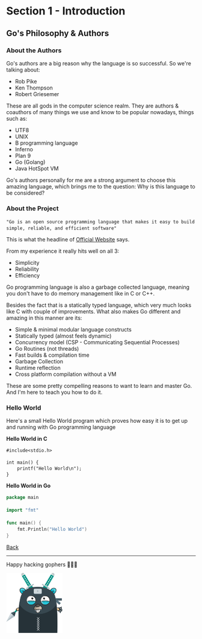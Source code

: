 # Section 1 - Introduction

## Go's Philosophy & Authors

### About the Authors

Go's authors are a big reason why the language is so successful. So we're
talking about:

- Rob Pike
- Ken Thompson
- Robert Griesemer

These are all gods in the computer science realm. They are authors & coauthors
of many things we use and know to be popular nowadays, things such as:

- UTF8
- UNIX
- B programming language
- Inferno
- Plan 9
- Go (Golang)
- Java HotSpot VM

Go's authors personally for me are a strong argument to choose this
amazing language, which brings me to the question: Why is this
language to be considered?

### About the Project

`"Go is an open source programming language
that makes it easy to build simple, reliable, and efficient software"`

This is what the headline of [Official Website](https://golang.org/) says.

From my experience it really hits well on all 3:

- Simplicity
- Reliability
- Efficiency

Go programming language is also a garbage collected language, meaning
you don't have to do memory management like in C or C++.

Besides the fact that is a statically typed language, which very much
looks like C with couple of improvements. What also makes Go different
and amazing in this manner are its:

- Simple & minimal modular language constructs
- Statically typed (almost feels dynamic)
- Concurrency model (CSP - Communicating Sequential Processes)
- Go Routines (not threads)
- Fast builds & compilation time
- Garbage Collection
- Runtime reflection
- Cross platform compilation without a VM

These are some pretty compelling reasons to want to learn and
master Go. And I'm here to teach you how to do it.

### Hello World

Here's a small Hello World program which proves how easy it is to
get up and running with Go programming language

**Hello World in C**
```cgo
#include<stdio.h>

int main() {
    printf("Hello World\n");
}
```

**Hello World in Go**
```go
package main

import "fmt"

func main() {
	fmt.Println("Hello World")
}
```

[Back](https://github.com/steevehook/udemy-go101/blob/master/section_1-introduction)

---

Happy hacking gophers 🚀🚀🚀

<img src="https://github.com/steevehook/udemy-go101/raw/master/udemy-go101.svg?sanitize=true" width="150px"/>
